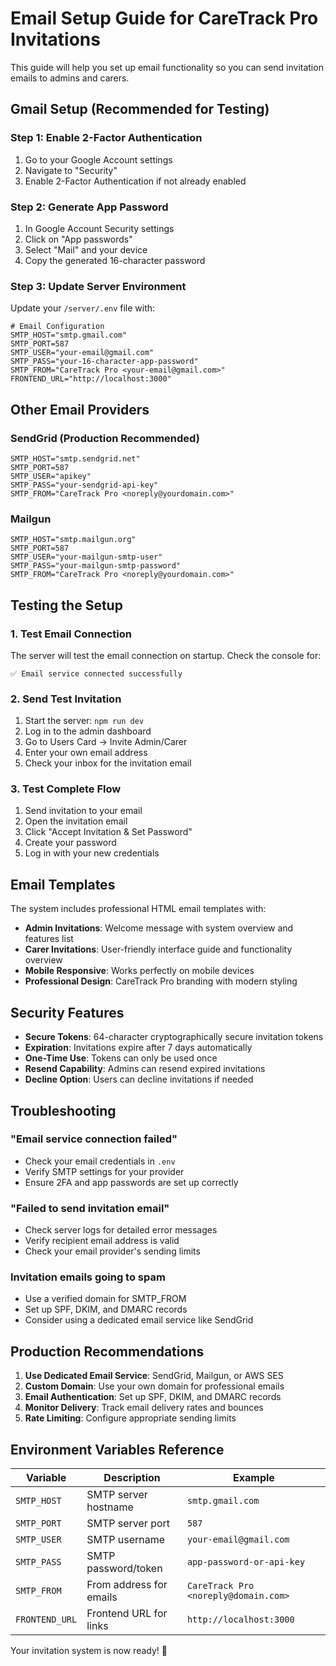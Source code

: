 # Email Setup Guide for CareTrack Pro Invitations

This guide will help you set up email functionality so you can send invitation emails to admins and carers.

## Gmail Setup (Recommended for Testing)

### Step 1: Enable 2-Factor Authentication
1. Go to your Google Account settings
2. Navigate to "Security"
3. Enable 2-Factor Authentication if not already enabled

### Step 2: Generate App Password
1. In Google Account Security settings
2. Click on "App passwords"
3. Select "Mail" and your device
4. Copy the generated 16-character password

### Step 3: Update Server Environment
Update your `/server/.env` file with:

```env
# Email Configuration
SMTP_HOST="smtp.gmail.com"
SMTP_PORT=587
SMTP_USER="your-email@gmail.com"
SMTP_PASS="your-16-character-app-password"
SMTP_FROM="CareTrack Pro <your-email@gmail.com>"
FRONTEND_URL="http://localhost:3000"
```

## Other Email Providers

### SendGrid (Production Recommended)
```env
SMTP_HOST="smtp.sendgrid.net"
SMTP_PORT=587
SMTP_USER="apikey"
SMTP_PASS="your-sendgrid-api-key"
SMTP_FROM="CareTrack Pro <noreply@yourdomain.com>"
```

### Mailgun
```env
SMTP_HOST="smtp.mailgun.org"
SMTP_PORT=587
SMTP_USER="your-mailgun-smtp-user"
SMTP_PASS="your-mailgun-smtp-password"
SMTP_FROM="CareTrack Pro <noreply@yourdomain.com>"
```

## Testing the Setup

### 1. Test Email Connection
The server will test the email connection on startup. Check the console for:
```
✅ Email service connected successfully
```

### 2. Send Test Invitation
1. Start the server: `npm run dev`
2. Log in to the admin dashboard
3. Go to Users Card → Invite Admin/Carer
4. Enter your own email address
5. Check your inbox for the invitation email

### 3. Test Complete Flow
1. Send invitation to your email
2. Open the invitation email
3. Click "Accept Invitation & Set Password"
4. Create your password
5. Log in with your new credentials

## Email Templates

The system includes professional HTML email templates with:

- **Admin Invitations**: Welcome message with system overview and features list
- **Carer Invitations**: User-friendly interface guide and functionality overview
- **Mobile Responsive**: Works perfectly on mobile devices
- **Professional Design**: CareTrack Pro branding with modern styling

## Security Features

- **Secure Tokens**: 64-character cryptographically secure invitation tokens
- **Expiration**: Invitations expire after 7 days automatically
- **One-Time Use**: Tokens can only be used once
- **Resend Capability**: Admins can resend expired invitations
- **Decline Option**: Users can decline invitations if needed

## Troubleshooting

### "Email service connection failed"
- Check your email credentials in `.env`
- Verify SMTP settings for your provider
- Ensure 2FA and app passwords are set up correctly

### "Failed to send invitation email"
- Check server logs for detailed error messages
- Verify recipient email address is valid
- Check your email provider's sending limits

### Invitation emails going to spam
- Use a verified domain for SMTP_FROM
- Set up SPF, DKIM, and DMARC records
- Consider using a dedicated email service like SendGrid

## Production Recommendations

1. **Use Dedicated Email Service**: SendGrid, Mailgun, or AWS SES
2. **Custom Domain**: Use your own domain for professional emails
3. **Email Authentication**: Set up SPF, DKIM, and DMARC records
4. **Monitor Delivery**: Track email delivery rates and bounces
5. **Rate Limiting**: Configure appropriate sending limits

## Environment Variables Reference

| Variable | Description | Example |
|----------|-------------|---------|
| `SMTP_HOST` | SMTP server hostname | `smtp.gmail.com` |
| `SMTP_PORT` | SMTP server port | `587` |
| `SMTP_USER` | SMTP username | `your-email@gmail.com` |
| `SMTP_PASS` | SMTP password/token | `app-password-or-api-key` |
| `SMTP_FROM` | From address for emails | `CareTrack Pro <noreply@domain.com>` |
| `FRONTEND_URL` | Frontend URL for links | `http://localhost:3000` |

Your invitation system is now ready! 🎉